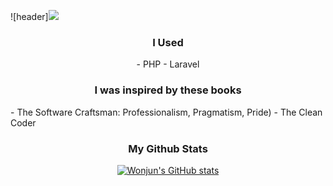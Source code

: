 ![header]<img src="https://capsule-render.vercel.app/api?type=wave&color=auto&height=300&section=header&text=capsule%20render&fontSize=90" />

<h3 align="center"> I Used </h3>
<div align="center">
- PHP
- Laravel
</div>

<h3 align="center"> I was inspired by these books </h3>
- The Software Craftsman: Professionalism, Pragmatism, Pride)
- The Clean Coder

<h3 align="center">My Github Stats</h3>
<div align="center">

[![Wonjun's GitHub stats](https://github-readme-stats.vercel.app/api?username=wonjun3991&hide_title=true&show_icons=true&include_all_commits=true&disable_animations=true&theme=vue)](https://github.com/anuraghazra/github-readme-stats)
</div>
